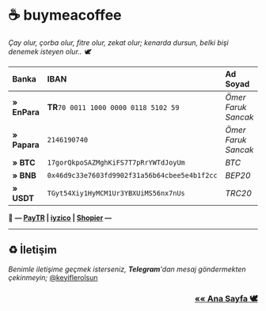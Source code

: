 # ☕️ buymeacoffee

*Çay olur, çorba olur, fitre olur, zekat olur; kenarda dursun, belki bişi denemek isteyen olur.. 🕊*


| Banka                | IBAN                                          | Ad Soyad            |
|:---------------------|:----------------------------------------------|:--------------------|
| **» EnPara**         | **TR**`70 0011 1000 0000 0118 5102 59`        | *Ömer Faruk Sancak* |
| **» Papara**         | `2146190740`                                  | *Ömer Faruk Sancak* |
| **» BTC**            | `17gorQkpoSAZMghKiFS7T7pRrYWTdJoyUm`          | *BTC*               |
| **» BNB**            | `0x46d9c33e7603fd9902f31a56b64cbee5e4b1f2cc`  | *BEP20*             |
| **» USDT**           | `TGyt54Xiy1HyMCM1Ur3YBXUiMS56nx7nUs`          | *TRC20*             |


💸 **— [PayTR](https://www.paytr.com/link/PUDoFkP) | [iyzico](https://shopier.com/5371982) | [Shopier](https://shopier.com/5371982) —**

* * *

## ♻️ İletişim

*Benimle iletişime geçmek isterseniz, **Telegram**'dan mesaj göndermekten çekinmeyin;* [@keyiflerolsun](https://t.me/keyiflerolsunDev)

<h3 style='text-align: right;'><a style='font-weight: bold;' href='./'>«« Ana Sayfa 🕊</a></h3>
